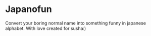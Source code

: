 # Japanofun

Convert your boring normal name into something funny in japanese alphabet. With love created for susha:)

